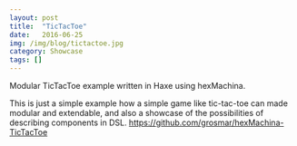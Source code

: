 ```yaml
---
layout: post
title:  "TicTacToe"
date:   2016-06-25
img: /img/blog/tictactoe.jpg
category: Showcase
tags: []
---
```

Modular TicTacToe example written in Haxe using hexMachina.

This is just a simple example how a simple game like tic-tac-toe can made modular and extendable, and also a showcase of the possibilities of describing components in DSL.
https://github.com/grosmar/hexMachina-TicTacToe
